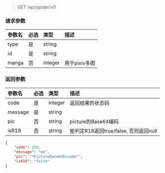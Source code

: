 > GET /api/spider/v0

### 请求参数

|参数名|必选|类型|描述|
|:---|:---|:---|:---|
|type|是|string||
|id|是|string||
|manga|否|integer|用于pixiv多图|

### 返回参数

|参数名|必选|类型|描述|
|:---|:---|:---|:---|
|code|是|integer|返回结果的状态码|
|message|是|string||
|pic|否|string|picture的Base64编码|
|isR18|否|string|能判定R18返回true/false, 否则返回null|

```json
{
    "code": 200,
    "message": "ok",
    "pic": "*PictureBase64Encode*",
    "isR18": "false"
}
```